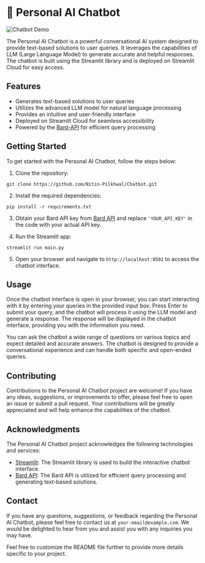 # 🤖 Personal AI Chatbot

![Chatbot Demo](https://drive.google.com/file/d/1TqbHLTyrJoWK3Cz5jmPsR185ctd3OEom/view?usp=sharing)

The Personal AI Chatbot is a powerful conversational AI system designed to provide text-based solutions to user queries. It leverages the capabilities of LLM (Large Language Model) to generate accurate and helpful responses. The chatbot is built using the Streamlit library and is deployed on Streamlit Cloud for easy access.

## Features

- Generates text-based solutions to user queries
- Utilizes the advanced LLM model for natural language processing
- Provides an intuitive and user-friendly interface
- Deployed on Streamlit Cloud for seamless accessibility
- Powered by the [Bard-API](https://github.com/dsdanielpark/Bard-API) for efficient query processing

## Getting Started

To get started with the Personal AI Chatbot, follow the steps below:

1. Clone the repository:

```
git clone https://github.com/Nitin-Pilkhwal/Chatbot.git
```

2. Install the required dependencies:

```
pip install -r requirements.txt
```

3. Obtain your Bard API key from [Bard API](https://bardapi.com) and replace `'YOUR_API_KEY'` in the code with your actual API key.

4. Run the Streamlit app:

```
streamlit run main.py
```

5. Open your browser and navigate to `http://localhost:8501` to access the chatbot interface.

## Usage

Once the chatbot interface is open in your browser, you can start interacting with it by entering your queries in the provided input box. Press Enter to submit your query, and the chatbot will process it using the LLM model and generate a response. The response will be displayed in the chatbot interface, providing you with the information you need.

You can ask the chatbot a wide range of questions on various topics and expect detailed and accurate answers. The chatbot is designed to provide a conversational experience and can handle both specific and open-ended queries.

## Contributing

Contributions to the Personal AI Chatbot project are welcome! If you have any ideas, suggestions, or improvements to offer, please feel free to open an issue or submit a pull request. Your contributions will be greatly appreciated and will help enhance the capabilities of the chatbot.

## Acknowledgments

The Personal AI Chatbot project acknowledges the following technologies and services:

- [Streamlit](https://streamlit.io/): The Streamlit library is used to build the interactive chatbot interface.
- [Bard API](https://bardapi.com): The Bard API is utilized for efficient query processing and generating text-based solutions.

## Contact

If you have any questions, suggestions, or feedback regarding the Personal AI Chatbot, please feel free to contact us at `your-email@example.com`. We would be delighted to hear from you and assist you with any inquiries you may have.

Feel free to customize the README file further to provide more details specific to your project.
